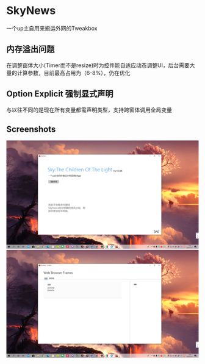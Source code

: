 # SkyNews
 一个up主自用来搬运外网的Tweakbox
## 内存溢出问题
在调整窗体大小(Timer而不是resize)时为控件能自适应动态调整UI，后台需要大量的计算参数，目前最高占用为（6-8%），仍在优化
## Option Explicit 强制显式声明
与以往不同的是现在所有变量都需声明类型，支持跨窗体调用全局变量
## Screenshots
![Alt text](\Screenshots\TIM截图20200327010429.png)
![Alt text](\Screenshots\TIM截图20200327010436.png)